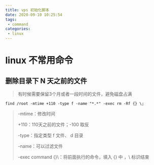 ```yaml
---
title: vps 初始化脚本
date: 2020-09-10 10:25:54
tags: 
 - command
categories: 
 - linux
---
```

# linux 不常用命令

## 删除目录下 N 天之前的文件

> 有时候需要保留3个月或者一段时间的文件，避免磁盘占满

```shell
find /root -mtime +110 -type f -name "*.*" -exec rm -Rf {} \;
```

>-mtime：修改时间
>
>+110：110天之前的文件；-100 取反
>
>-type：指定类型 f 文件、 d 目录
>
>-name：可以过滤文件
>
>-exec  command {}\：将前面执行的命令，填入 {} 中 ，\ 标识结束